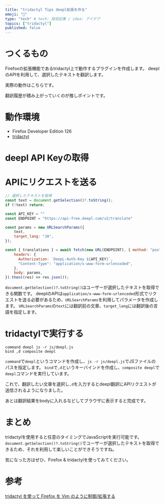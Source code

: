 ```yaml
---
title: "tridactyl Tips deepl拡張を作る"
emoji: "🐙"
type: "tech" # tech: 技術記事 / idea: アイデア
topics: ["tridactyl"]
published: false
---
```


# つくるもの
Firefoxの拡張機能であるtridactyl上で動作するプラグインを作成します。
deeplのAPIを利用して、選択したテキストを翻訳します。

実際の動作はこちらです。

翻訳履歴が積み上がっていくのが推しポイントです。

# 動作環境
- Firefox Developer Edition 126
- [tridactyl](https://github.com/tridactyl/tridactyl)

# deepl API Keyの取得

# APIにリクエストを送る

```javascript:deepl.js
// 選択したテキストを取得
const text = document.getSelection()?.toString();
if (!text) return;

const API_KEY = ""
const ENDPOINT = "https://api-free.deepl.com/v2/translate"

const params = new URLSearchParams({
    text,
    target_lang: "JA",
});

const { translations } = await fetch(new URL(ENDPOINT), { method: "post",
    headers: {
      Authorization: `DeepL-Auth-Key ${API_KEY}`,
      "Content-Type": "application/x-www-form-urlencoded",
    },
    body: params,
}).then((res) => res.json());
```

`document.getSelection()?.toString()`はユーザーが選択したテキストを取得できる関数です。
deeplのAPIは`application/x-www-form-urlencoded`形式でリクエストを送る必要があるため、`URLSearchParams`を利用してパラメータを作成します。
`URLSearchParams`の`text`には翻訳前の文章、`target_lang`には翻訳後の言語を指定します。

# tridactylで実行する

```txt:tridactylrc
command deepl js -r js/deepl.js
bind ,d composite deepl
```

`command`で`deepl`というコマンドを作成し、`js -r js/deepl.js`でJSファイルのパスを指定します。
`bind`で`,d`というキーバインドを作成し、`composite deepl`で`deepl`コマンドを実行しています。

これで、翻訳したい文章を選択し`,d`を入力するとdeepl翻訳にAPIリクエストが送信されるようになりました。

あとは翻訳結果をbodyに入れるなどしてブラウザに表示すると完成です。

# まとめ
tridactylを使用すると任意のタイミングでJavaScriptを実行可能です。
`document.getSelection()?.toString()`でユーザーが選択したテキストを取得できるため、それを利用して楽しいことができそうですね。

気になった方はぜひ、Firefox & tridactylを使ってみてください。

# 参考
[tridactyl を使って Firefox を Vim のように制御/拡張する](https://zenn.dev/lambdasawa/articles/tridactyl-introduction)
